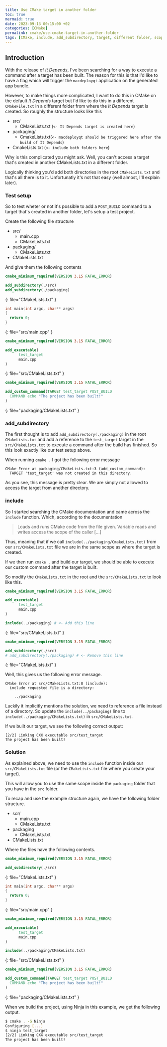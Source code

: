 ```yaml
---
title: Use CMake target in another folder
toc: true
mermaid: true
date: 2023-09-13 00:15:00 +02
categories: [CMake]
permalink: cmake/use-cmake-target-in-another-folder
tags: [CMake, include, add_subdirectory, target, different folder, scope]
---
```


## Introduction

With the release of [_It Depends_](../it-depends/2023-09-06-releasing-it-depends.md), I've been searching for a way to execute a command after a target has been built. The reason for this is that I'd like to have a flag which will trigger the `macdeployqt` application on the generated app bundle.

However, to make things more complicated, I want to do this in CMake on the default _It Depends_  target but I'd like to do this in a different `CMakeFile.txt` in a different folder from where the _It Depends_ target is created. So roughly the structure looks like this

* src/
  * CMakeLists.txt (`<- It Depends target is created here`)
* packaging/
  * CmakeLists.txt(`<- macdeployqt should be triggered here after the build of It Depends`)
* CmakeLists.txt (`<- include both folders here`)

Why is this complicated you might ask. Well, you can't access a target that's created in another CMakeLists.txt in a different folder.

Logically thinking you'd add both directories in the root `CMakeLists.txt` and that's all there is to it. Unfortunatly it's not that easy (well almost, I'll explain later).

### Test setup

So to test wheter or not it's possible to add a `POST_BUILD` command to a target that's created in another folder, let's setup a test project.

Create the following file structure

* src/
  * main.cpp
  * CMakeLists.txt
* packaging/
  * CMakeLists.txt
* CMakeLists.txt

And give them the following contents

```cmake
cmake_minimum_required(VERSION 3.15 FATAL_ERROR)

add_subdirectory(./src)
add_subdirectory(./packaging)
```
{: file="CMakeLists.txt" }


```cpp
int main(int argc, char** args)
{
  return 0;
}
```
{: file="src/main.cpp" }

```cmake
cmake_minimum_required(VERSION 3.15 FATAL_ERROR)

add_executable(
      test_target
      main.cpp
)
```
{: file="src/CMakeLists.txt" }

```cmake
cmake_minimum_required(VERSION 3.15 FATAL_ERROR)

add_custom_command(TARGET test_target POST_BUILD
  COMMAND echo "The project has been built!"
)
```
{: file="packaging/CMakeLists.txt" }

### add_subdirectory

The first thought is to add `add_subdirectory(./packaging)` in the root `CMakeLists.txt` and add a reference to the `test_target` target in the `src/CMakeLists.txt` to execute a command after the build has finished. So this look exactly like our test setup above.

When running `cmake .` I got the following error message

```
CMake Error at packaging/CMakeLists.txt:3 (add_custom_command):
  TARGET 'test_target' was not created in this directory.
```

As you see, this message is pretty clear. We are simply not allowed to access the target from another directory.

### include

So I started searching the CMake documentation and came across the `include` function. Which, according to the documentation

> Loads and runs CMake code from the file given. Variable reads and writes access the scope of the caller [...]

Thus, meaning that if we call `include(../packaging/CmakeLists.txt)` from our `src/CMakeLists.txt` file we are in the same scope as where the target is created.

If we then run `cmake .` and build our target, we should be able to execute our custom command after the target is built.

So modify the `CMakeLists.txt` in the root and the `src/CMakeLists.txt` to look like this.


```cmake
cmake_minimum_required(VERSION 3.15 FATAL_ERROR)

add_executable(
      test_target
      main.cpp
)

include(../packaging) # <- Add this line
```
{: file="src/CMakeLists.txt" }

```cmake
cmake_minimum_required(VERSION 3.15 FATAL_ERROR)

add_subdirectory(./src)
# add_subdirectory(./packaging) # <- Remove this line
```
{: file="CMakeLists.txt" }

Well, this gives us the following error message.

```
CMake Error at src/CMakeLists.txt:8 (include):
  include requested file is a directory:

    ../packaging
```

Luckily it implicitly mentions the solution, we need to reference a file instead of a directory. So update the `include(../packaging)` line to `include(../packaging/CMakeLists.txt)` in `src/CMakeLists.txt`.

If we built our target, we see the following correct output:

```
[2/2] Linking CXX executable src/test_target
The project has been built!
```

### Solution

As explained above, we need to use the `include` function inside our `src/CMakeLists.txt` file (or the `CMakeLists.txt` file where you create your target).

This will allow you to use the same scope inside the `packaging` folder that you have in the `src` folder.

To recap and use the example structure again, we have the following folder structure.

* scr/
  * main.cpp
  * CMakeLists.txt
* packaging
  * CMakeLists.txt
* CMakeLists.txt

Where the files have the following contents.

```cmake
cmake_minimum_required(VERSION 3.15 FATAL_ERROR)

add_subdirectory(./src)
```
{: file="CMakeLists.txt" }


```cpp
int main(int argc, char** args)
{
  return 0;
}
```
{: file="src/main.cpp" }

```cmake
cmake_minimum_required(VERSION 3.15 FATAL_ERROR)

add_executable(
      test_target
      main.cpp
)

include(../packaging/CMakeLists.txt)
```
{: file="src/CMakeLists.txt" }

```cmake
cmake_minimum_required(VERSION 3.15 FATAL_ERROR)

add_custom_command(TARGET test_target POST_BUILD
  COMMAND echo "The project has been built!"
)
```
{: file="packaging/CMakeLists.txt" }

When we build the project, using Ninja in this example, we get the following output.

```bash
$ cmake . -G Ninja
Configuring [...]
$ ninja test_target
[2/2] Linking CXX executable src/test_target
The project has been built!
```
